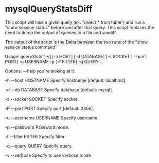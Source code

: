 mysqlQueryStatsDiff
===================

This script will take a given query (ex. "select * from table") and run a
"show session status" before and after that query. This script replaces
the need to dump the output of queries to a file and vimdiff.

The output of the script is the Delta between the two runs of the
"show session status command"

Usage: queryStats [-v] [-h HOST] [-d DATABASE] [-s SOCKET | --port PORT] -u USERNAME -p [-f FILTER] -q QUERY ...

Options:
--help                  you're looking at it.

-h --host HOSTNAME      Specify hostname [default: localhost].

-d --db DATABASE        Specify database [default: mysql].

-s --socket SOCKET      Specify socket.

-P --port PORT          Specify port [default: 3306].

-u --username USERNAME  Specify username.

-p --password           Password mode.

-f --filter FILTER      Specify filter.

-q --query QUERY        Specify query.

-v --verbose            Specify to use verbose mode
